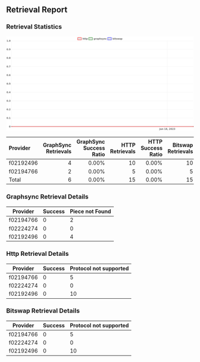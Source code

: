 ## Retrieval Report
### Retrieval Statistics
<img src="https://raw.githubusercontent.com/data-preservation-programs/filplus-checker-assets/main/filecoin-project/filecoin-plus-large-datasets/issues/2026/1687253490217.png"/>

| Provider  | GraphSync Retrievals | GraphSync Success Ratio | HTTP Retrievals | HTTP Success Ratio | Bitswap Retrievals | Bitswap Success Ratio |
| :-------- | -------------------: | ----------------------: | --------------: | -----------------: | -----------------: | --------------------: |
| f02192496 |                    4 |                   0.00% |              10 |              0.00% |                 10 |                 0.00% |
| f02194766 |                    2 |                   0.00% |               5 |              0.00% |                  5 |                 0.00% |
| Total     |                    6 |                   0.00% |              15 |              0.00% |                 15 |                 0.00% |

### Graphsync Retrieval Details
| Provider  | Success | Piece not Found |
| --------- | ------- | --------------- |
| f02194766 | 0       | 2               |
| f02224274 | 0       | 0               |
| f02192496 | 0       | 4               |

### Http Retrieval Details
| Provider  | Success | Protocol not supported |
| --------- | ------- | ---------------------- |
| f02194766 | 0       | 5                      |
| f02224274 | 0       | 0                      |
| f02192496 | 0       | 10                     |

### Bitswap Retrieval Details
| Provider  | Success | Protocol not supported |
| --------- | ------- | ---------------------- |
| f02194766 | 0       | 5                      |
| f02224274 | 0       | 0                      |
| f02192496 | 0       | 10                     |
